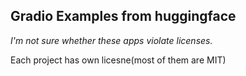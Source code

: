 ## Gradio Examples from huggingface
*I'm not sure whether these apps violate licenses.*

Each project has own licesne(most of them are MIT)
